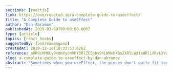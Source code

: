 ```yaml
---
sections: [reactjs]
link: https://overreacted.io/a-complete-guide-to-useeffect/
title: "A Complete Guide to useEffect"
author: "Dan Abramov"
publishedAt: 2019-03-09T00:00:00.000Z
type: [article]
topics: [react_hooks]
suggestedBy: [andreamangano]
createdAt: 2019-12-10T18:33:53.626Z
reference: aHR0cHM6Ly9vdmVycmVhY3RlZC5pby9hLWNvbXBsZXRlLWd1aWRlLXRvLXVzZWVmZmVjdC8
slug: a-complete-guide-to-useeffect-by-dan-abramov
abstract: "Sometimes when you useEffect, the pieces don't quite fit together. You have a nagging feeling that you're missing something. It seems similar to class lifecycles… but is it really? The goal of this article isn't to give you a list of bullet point recipes. It's to help you truly “grok” useEffect. There won't be much to learn. In fact, we'll spend most of our time unlearning."
---
```


